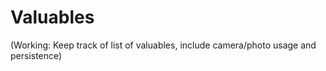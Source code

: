 # Valuables

(Working: Keep track of list of valuables, include camera/photo usage and persistence)
